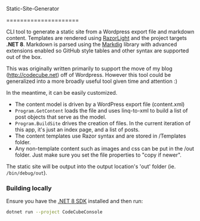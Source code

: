 Static-Site-Generator

=====================


CLI tool to generate a static site from a Wordpress export file and markdown content.
Templates are rendered using [RazorLight](https://github.com/toddams/RazorLight) and the project targets **.NET 8**.
Markdown is parsed using the [Markdig](https://github.com/xoofx/markdig) library with advanced extensions enabled so GitHub style tables and other syntax are supported out of the box.

This was originally written primarily to support the move of my blog (http://codecube.net) off of Wordpress. However this tool could be generalized into a more broadly useful tool given time and attention :)

In the meantime, it can be easily customized.

* The content model is driven by a WordPress export file (content.xml)
* `Program.GetContent` loads the file and uses linq-to-xml to build a list of post objects that serve as the model.
* `Program.BuildSite` drives the creation of files. In the current iteration of this app, it's just an index page, and a list of posts.
* The content templates use Razor syntax and are stored in /Templates folder.
* Any non-template content such as images and css can be put in the /out folder. Just make sure you set the file properties to "copy if newer".

The static site will be output into the output location's 'out' folder (ie. `/bin/debug/out`).

### Building locally

Ensure you have the [.NET 8 SDK](https://dotnet.microsoft.com/) installed and then run:

```bash
dotnet run --project CodeCubeConsole
```
